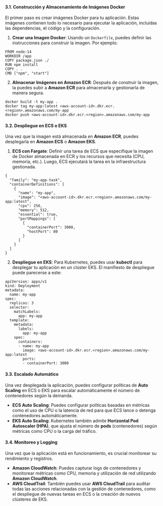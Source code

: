 #### 3.1. **Construcción y Almacenamiento de Imágenes Docker**

El primer paso es crear imágenes Docker para tu aplicación. Estas imágenes contienen todo lo necesario para ejecutar la aplicación, incluidas las dependencias, el código y la configuración.

1. **Crear una Imagen Docker**: Usando un `Dockerfile`, puedes definir las instrucciones para construir la imagen. Por ejemplo:

```
FROM node:14
WORKDIR /app
COPY package.json ./
RUN npm install
COPY . .
CMD ["npm", "start"]
```

2. **Almacenar Imágenes en Amazon ECR**: Después de construir la imagen, la puedes subir a **Amazon ECR** para almacenarla y gestionarla de manera segura.

```
docker build -t my-app .
docker tag my-app:latest <aws-account-id>.dkr.ecr.<region>.amazonaws.com/my-app
docker push <aws-account-id>.dkr.ecr.<region>.amazonaws.com/my-app
```

#### 3.2. **Despliegue en ECS o EKS**

Una vez que la imagen está almacenada en **Amazon ECR**, puedes desplegarla en **Amazon ECS** o **Amazon EKS**.

1. **ECS con Fargate**: Definir una tarea de ECS que especifique la imagen de Docker almacenada en ECR y los recursos que necesita (CPU, memoria, etc.). Luego, ECS ejecutará la tarea en la infraestructura gestionada.

```
{
  "family": "my-app-task",
  "containerDefinitions": [
    {
      "name": "my-app",
      "image": "<aws-account-id>.dkr.ecr.<region>.amazonaws.com/my-app:latest",
      "cpu": 256,
      "memory": 512,
      "essential": true,
      "portMappings": [
        {
          "containerPort": 3000,
          "hostPort": 80
        }
      ]
    }
  ]
}
```

2. **Despliegue en EKS**: Para Kubernetes, puedes usar **kubectl** para desplegar tu aplicación en un clúster EKS. El manifiesto de despliegue puede parecerse a este:

```
apiVersion: apps/v1
kind: Deployment
metadata:
  name: my-app
spec:
  replicas: 3
  selector:
    matchLabels:
      app: my-app
  template:
    metadata:
      labels:
        app: my-app
    spec:
      containers:
      - name: my-app
        image: <aws-account-id>.dkr.ecr.<region>.amazonaws.com/my-app:latest
        ports:
        - containerPort: 3000
```

#### 3.3. **Escalado Automático**

Una vez desplegada la aplicación, puedes configurar políticas de **Auto Scaling** en ECS o EKS para escalar automáticamente el número de contenedores según la demanda.

- **ECS Auto Scaling**: Puedes configurar políticas basadas en métricas como el uso de CPU o la latencia de red para que ECS lance o detenga contenedores automáticamente.
- **EKS Auto Scaling**: Kubernetes también admite **Horizontal Pod Autoscaler (HPA)**, que ajusta el número de **pods** (contenedores) según métricas como CPU o la carga del tráfico.

#### 3.4. **Monitoreo y Logging**

Una vez que la aplicación está en funcionamiento, es crucial monitorear su rendimiento y registros.

- **Amazon CloudWatch**: Puedes capturar logs de contenedores y monitorear métricas como CPU, memoria y utilización de red utilizando **Amazon CloudWatch**.
- **AWS CloudTrail**: También puedes usar **AWS CloudTrail** para auditar todas las acciones relacionadas con la gestión de contenedores, como el despliegue de nuevas tareas en ECS o la creación de nuevos clústeres de EKS.